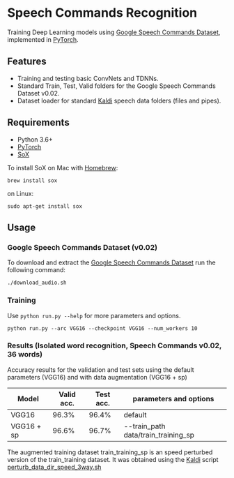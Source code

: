 # Speech Commands Recognition

Training Deep Learning models using [Google Speech Commands Dataset](https://arxiv.org/abs/1804.03209), implemented in [PyTorch](http://pytorch.org).
<!-- This repo contains a data loader for the Kaldi data set format, as well as training scripts for single-word neural net models, written in [PyTorch](http://pytorch.org). -->

## Features
* Training and testing basic ConvNets and TDNNs.
* Standard Train, Test, Valid folders for the Google Speech Commands Dataset v0.02.
* Dataset loader for standard [Kaldi](https://github.com/kaldi-asr/kaldi) speech data folders (files and pipes).

## Requirements

* Python 3.6+
* [PyTorch](https://github.com/pytorch/pytorch#installation)
* [SoX](http://sox.sourceforge.net/)

To install SoX on Mac with [Homebrew](https://brew.sh):

```brew install sox```

on Linux:

```sudo apt-get install sox```

## Usage

### Google Speech Commands Dataset (v0.02)
To download and extract the [Google Speech Commands Dataset](https://arxiv.org/abs/1804.03209) run the following command:
```
./download_audio.sh
```

### Training
Use `python run.py --help` for more parameters and options.

```
python run.py --arc VGG16 --checkpoint VGG16 --num_workers 10
```

### Results (Isolated word recognition, Speech Commands v0.02, 36 words)
Accuracy results for the validation and test sets using the default parameters (VGG16) and with data augmentation (VGG16 + sp) 

| Model | Valid acc. | Test acc.| parameters and options |
| ------------- | ------------- | ------------- | ------------- | 
| VGG16 | 96.3% | 96.4% | default |
| VGG16 + sp | 96.6% | 96.7% | --train_path data/train_training_sp |

The augmented training dataset train_training_sp is an speed perturbed version of the train_training dataset. It was obtained using the [Kaldi](https://github.com/kaldi-asr/kaldi) script [perturb_data_dir_speed_3way.sh](https://github.com/kaldi-asr/kaldi/blob/master/egs/wsj/s5/utils/data/perturb_data_dir_speed_3way.sh)
